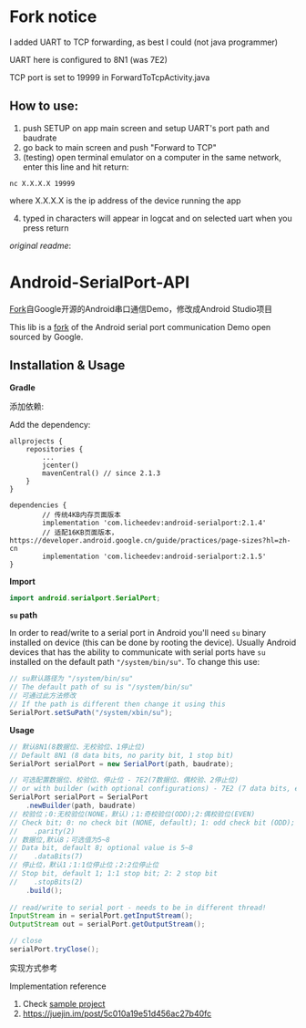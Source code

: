 # Fork notice

I added UART to TCP forwarding, as best I could (not java programmer)

UART here is configured to 8N1 (was 7E2)

TCP port is set to 19999 in ForwardToTcpActivity.java

## How to use:

1) push SETUP on app main screen and setup UART's port path and baudrate
2) go back to main screen and push "Forward to TCP"
3) (testing) open terminal emulator on a computer in the same network, enter this line and hit return: 

```
nc X.X.X.X 19999
```

where X.X.X.X is the ip address of the device running the app

4) typed in characters will appear in logcat and on selected uart when you press return


_original readme_:

# Android-SerialPort-API
[Fork](https://code.google.com/archive/p/android-serialport-api/)自Google开源的Android串口通信Demo，修改成Android Studio项目 

This lib is a [fork](https://code.google.com/archive/p/android-serialport-api/) of the Android serial port communication Demo open sourced by Google.

## Installation & Usage
**Gradle**

添加依赖:

Add the dependency:

```
allprojects {
    repositories {
        ...
        jcenter()
        mavenCentral() // since 2.1.3
    }
}

dependencies {
        // 传统4KB内存页面版本
        implementation 'com.licheedev:android-serialport:2.1.4'
        // 适配16KB页面版本，https://developer.android.google.cn/guide/practices/page-sizes?hl=zh-cn
        implementation 'com.licheedev:android-serialport:2.1.5'
}
```

**Import**

```java
import android.serialport.SerialPort;
```

**`su` path**

In order to read/write to a serial port in Android you'll need `su` binary installed on device (this can be done by rooting the device). Usually Android devices that has the ability to communicate with serial ports have `su` installed on the default path `"/system/bin/su"`. To change this use:

```java
// su默认路径为 "/system/bin/su"
// The default path of su is "/system/bin/su"
// 可通过此方法修改
// If the path is different then change it using this
SerialPort.setSuPath("/system/xbin/su");
```

**Usage**

```java
// 默认8N1(8数据位、无校验位、1停止位)
// Default 8N1 (8 data bits, no parity bit, 1 stop bit)
SerialPort serialPort = new SerialPort(path, baudrate);

// 可选配置数据位、校验位、停止位 - 7E2(7数据位、偶校验、2停止位)
// or with builder (with optional configurations) - 7E2 (7 data bits, even parity, 2 stop bits)
SerialPort serialPort = SerialPort 
    .newBuilder(path, baudrate)
// 校验位；0:无校验位(NONE，默认)；1:奇校验位(ODD);2:偶校验位(EVEN)
// Check bit; 0: no check bit (NONE, default); 1: odd check bit (ODD); 2: even check bit (EVEN)
//    .parity(2) 
// 数据位,默认8；可选值为5~8
// Data bit, default 8; optional value is 5~8
//    .dataBits(7) 
// 停止位，默认1；1:1位停止位；2:2位停止位
// Stop bit, default 1; 1:1 stop bit; 2: 2 stop bit
//    .stopBits(2) 
    .build();
    
// read/write to serial port - needs to be in different thread!
InputStream in = serialPort.getInputStream();
OutputStream out = serialPort.getOutputStream();

// close
serialPort.tryClose();
```

实现方式参考

Implementation reference
1. Check [sample project](https://github.com/licheedev/Android-SerialPort-API/tree/master/sample)
2. https://juejin.im/post/5c010a19e51d456ac27b40fc
